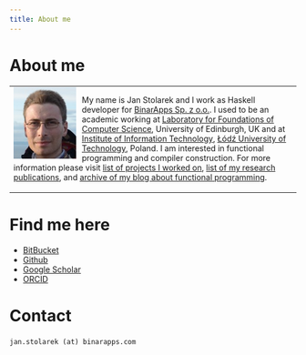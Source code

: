 ```yaml
---
title: About me
---
```


About me
========

<table cellpadding="0" cellspacing="0" margin="0" width="100%"><tr><td>
<img src="/images/my_photo.jpg" style="float: left; margin-right: 10px;" />

My name is Jan Stolarek and I work as Haskell developer for [BinarApps Sp. z
o.o.](https://binarapps.com).  I used to be an academic working at [Laboratory
for Foundations of Computer Science](https://wcms.inf.ed.ac.uk/lfcs/),
University of Edinburgh, UK and at [Institute of Information
Technology](https://it.p.lodz.pl/), [Łódź University of
Technology](https://p.lodz.pl/), Poland.  I am interested in functional
programming and compiler construction.  For more information please visit [list
of projects I worked on](projects.html), [list of my research
publications](publications.html), and [archive of my blog about functional
programming](blog.html).

</td></tr></table>

Find me here
============

  * [BitBucket](https://bitbucket.org/jstolarek/)
  * [Github](https://github.com/jstolarek)
  * [Google Scholar](https://scholar.google.com/citations?user=AsOeB-YAAAAJ&hl=en)
  * [ORCID](https://orcid.org/0000-0002-0140-5689)

Contact
=======

`jan.stolarek (at) binarapps.com`
